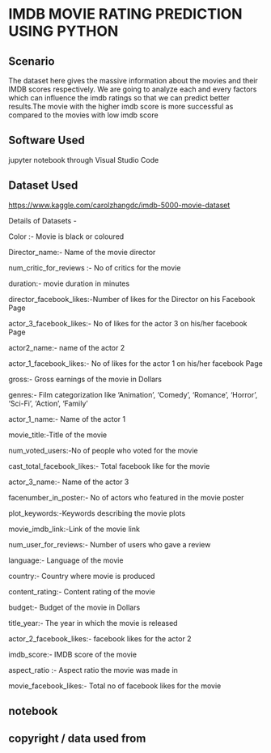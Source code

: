 # IMDB MOVIE RATING PREDICTION USING PYTHON


##  Scenario


The dataset here gives the massive information about the movies and their IMDB scores respectively. We are going to analyze each and every factors which can influence the imdb ratings so that we can predict better results.The movie with the higher imdb score is more successful as compared to the movies with low imdb score


## Software Used

jupyter notebook through Visual Studio Code

## Dataset Used

   https://www.kaggle.com/carolzhangdc/imdb-5000-movie-dataset


Details of Datasets -

Color :- Movie is black or coloured


Director_name:- Name of the movie director


num_critic_for_reviews :- No of critics for the movie


duration:- movie duration in minutes


director_facebook_likes:-Number of likes for the Director on his Facebook Page


actor_3_facebook_likes:- No of likes for the actor 3 on his/her facebook Page


actor2_name:- name of the actor 2


actor_1_facebook_likes:- No of likes for the actor 1 on his/her facebook Page


gross:- Gross earnings of the movie in Dollars


genres:- Film categorization like ‘Animation’, ‘Comedy’, ‘Romance’, ‘Horror’, ‘Sci-Fi’, ‘Action’, ‘Family’


actor_1_name:- Name of the actor 1


movie_title:-Title of the movie


num_voted_users:-No of people who voted for the movie


cast_total_facebook_likes:- Total facebook like for the movie


actor_3_name:- Name of the actor 3



facenumber_in_poster:- No of actors who featured in the movie poster


plot_keywords:-Keywords describing the movie plots


movie_imdb_link:-Link of the movie link


num_user_for_reviews:- Number of users who gave a review


language:- Language of the movie


country:- Country where movie is produced


content_rating:- Content rating of the movie



budget:- Budget of the movie in Dollars


title_year:- The year in which the movie is released



actor_2_facebook_likes:- facebook likes for the actor 2



imdb_score:- IMDB score of the movie


aspect_ratio :- Aspect ratio the movie was made in


movie_facebook_likes:- Total no of facebook likes for the movie




## notebook




## copyright / data used from


